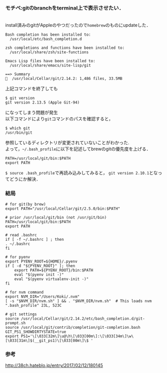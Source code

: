 ### モチベ:gitのbranchをterminal上で表示させたい．
<br>install済みのgitがAppleのやつだったので`homebrew`のものにupdateした．
```
Bash completion has been installed to:
  /usr/local/etc/bash_completion.d

zsh completions and functions have been installed to:
  /usr/local/share/zsh/site-functions

Emacs Lisp files have been installed to:
  /usr/local/share/emacs/site-lisp/git

==> Summary
🍺  /usr/local/Cellar/git/2.14.2: 1,486 files, 33.5MB
```

上記コマンドを終了しても
```
$ git version
git version 2.13.5 (Apple Git-94)
```
になってしまう問題が発生
<br>以下コマンドにより`git`コマンドのパスを確認すると，
```
$ which git
/usr/bin/git
```
参照しているディレクトリが変更されていないことがわかった.
<br>よって，`~/.bash_profile`に以下を記述してbrewのgitの優先度を上げる．
```
PATH=/usr/local/git/bin:$PATH
export PATH
```
`$ source .bash_profile`で再読み込みしてみると，
`git version 2.10.1`となってどうにか解決．

### 結局
```Bash:.bash_profile
# for git(by brew)
export PATH="/usr/local/Cellar/git/2.5.0/bin:$PATH"

# prior /usr/local/git/bin (not /usr/git/bin)
PATH=/usr/local/git/bin:$PATH
export PATH

# read .bashrc
if [ -f ~/.bashrc ] ; then
. ~/.bashrc
fi

# for pyenv
export PYENV_ROOT=${HOME}/.pyenv
if [ -d "${PYENV_ROOT}" ]; then
    export PATH=${PYENV_ROOT}/bin:$PATH
    eval "$(pyenv init -)"
    eval "$(pyenv virtualenv-init -)"
fi

# for nvm command
export NVM_DIR="/Users/Koki/.nvm"
[ -s "$NVM_DIR/nvm.sh" ] && . "$NVM_DIR/nvm.sh"  # This loads nvm
".bash_profile" 23L, 523C

```
```:.bashrc
# git settings
source /usr/local/Cellar/git/2.14.2/etc/bash_completion.d/git-prompt.sh
source /usr/local/git/contrib/completion/git-completion.bash
GIT_PS1_SHOWDIRTYSTATE=true
export PS1='\[\033[32m\]\u@\h\[\033[00m\]:\[\033[34m\]\w\[\033[31m\]$(__git_ps1)\[\033[00m\]\$ '
```

### 参考
http://38ch.hateblo.jp/entry/2017/02/12/180145
